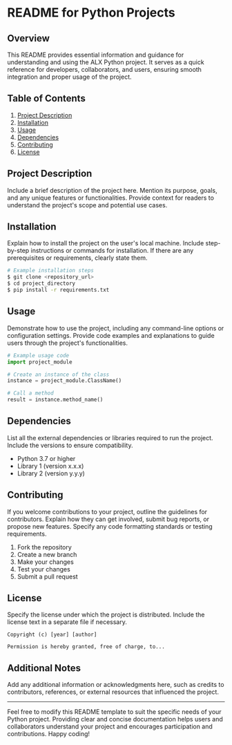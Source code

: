 # README for Python Projects

## Overview

This README provides essential information and guidance for understanding and using the ALX Python project. It serves as a quick reference for developers, collaborators, and users, ensuring smooth integration and proper usage of the project.

## Table of Contents

1. [Project Description](#project-description)
2. [Installation](#installation)
3. [Usage](#usage)
4. [Dependencies](#dependencies)
5. [Contributing](#contributing)
6. [License](#license)

## Project Description

Include a brief description of the project here. Mention its purpose, goals, and any unique features or functionalities. Provide context for readers to understand the project's scope and potential use cases.

## Installation

Explain how to install the project on the user's local machine. Include step-by-step instructions or commands for installation. If there are any prerequisites or requirements, clearly state them.

```bash
# Example installation steps
$ git clone <repository_url>
$ cd project_directory
$ pip install -r requirements.txt
```

## Usage

Demonstrate how to use the project, including any command-line options or configuration settings. Provide code examples and explanations to guide users through the project's functionalities.

```python
# Example usage code
import project_module

# Create an instance of the class
instance = project_module.ClassName()

# Call a method
result = instance.method_name()
```

## Dependencies

List all the external dependencies or libraries required to run the project. Include the versions to ensure compatibility.

- Python 3.7 or higher
- Library 1 (version x.x.x)
- Library 2 (version y.y.y)

## Contributing

If you welcome contributions to your project, outline the guidelines for contributors. Explain how they can get involved, submit bug reports, or propose new features. Specify any code formatting standards or testing requirements.

1. Fork the repository
2. Create a new branch
3. Make your changes
4. Test your changes
5. Submit a pull request

## License

Specify the license under which the project is distributed. Include the license text in a separate file if necessary.

```
Copyright (c) [year] [author]

Permission is hereby granted, free of charge, to...
```

## Additional Notes

Add any additional information or acknowledgments here, such as credits to contributors, references, or external resources that influenced the project.

---
Feel free to modify this README template to suit the specific needs of your Python project. Providing clear and concise documentation helps users and collaborators understand your project and encourages participation and contributions. Happy coding!
